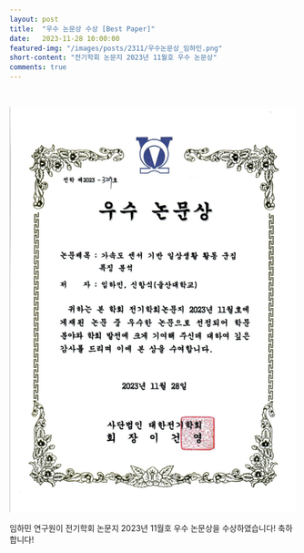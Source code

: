 ```yaml
---
layout: post
title:  "우수 논문상 수상 [Best Paper]" 
date:   2023-11-28 10:00:00
featured-img: "/images/posts/2311/우수논문상_임하민.png"
short-content: "전기학회 논문지 2023년 11월호 우수 논문상" 
comments: true
---
```


<br> 




<span class="image featured" style="max-width: 50%; max-height: 50%"><img src="/images/posts/2311/우수논문상_임하민.png" alt=""></span>


임하민 연구원이 전기학회 논문지 2023년 11월호 우수 논문상을 수상하였습니다! 
축하합니다! 


